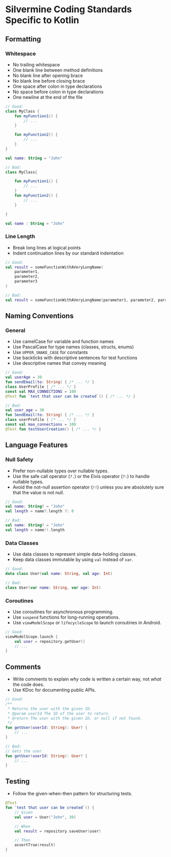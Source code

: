 # Silvermine Coding Standards Specific to Kotlin

## Formatting

### Whitespace

   * No trailing whitespace
   * One blank line between method definitions
   * No blank line after opening brace
   * No blank line before closing brace
   * One space after colon in type declarations
   * No space before colon in type declarations
   * One newline at the end of the file

   ```kotlin
   // Good:
   class MyClass {
       fun myFunction1() {
           // ...
       }

       fun myFunction2() {
           // ...
       }
   }

   val name: String = "John"

   // Bad:
   class MyClass{

       fun myFunction1() {
           // ...
       }
       fun myFunction2() {
           // ...
       }

   }

   val name : String = "John"
   ```

### Line Length

   * Break long lines at logical points
   * Indent continuation lines by our standard indentation

   ```kotlin
   // Good:
   val result = someFunctionWithAVeryLongName(
       parameter1,
       parameter2,
       parameter3
   )

   // Bad:
   val result = someFunctionWithAVeryLongName(parameter1, parameter2, parameter3)
   ```

## Naming Conventions

### General

   * Use camelCase for variable and function names
   * Use PascalCase for type names (classes, structs, enums)
   * Use `UPPER_SNAKE_CASE` for constants
   * Use backticks with descriptive sentences for test functions
   * Use descriptive names that convey meaning

   ```kotlin
   // Good:
   val userAge = 30
   fun sendEmail(to: String) { /* ... */ }
   class UserProfile { /* ... */ }
   const val MAX_CONNECTIONS = 100
   @Test fun `test that user can be created`() { /* ... */ }

   // Bad:
   val user_age = 30
   fun SendEmail(to: String) { /* ... */ }
   class userProfile { /* ... */ }
   const val max_connections = 100
   @Test fun testUserCreation() { /* ... */ }
   ```

## Language Features

### Null Safety

   * Prefer non-nullable types over nullable types.
   * Use the safe call operator (`?.`) or the Elvis operator (`?:`) to handle
     nullable types.
   * Avoid the not-null assertion operator (`!!`) unless you are absolutely sure that
     the value is not null.

   ```kotlin
   // Good:
   val name: String? = "John"
   val length = name?.length ?: 0

   // Bad:
   val name: String? = "John"
   val length = name!!.length
   ```

### Data Classes

   * Use data classes to represent simple data-holding classes.
   * Keep data classes immutable by using `val` instead of `var`.

   ```kotlin
   // Good:
   data class User(val name: String, val age: Int)

   // Bad:
   class User(var name: String, var age: Int)
   ```

### Coroutines

   * Use coroutines for asynchronous programming.
   * Use `suspend` functions for long-running operations.
   * Use `viewModelScope` or `lifecycleScope` to launch coroutines in Android.

   ```kotlin
   // Good:
   viewModelScope.launch {
       val user = repository.getUser()
       // ...
   }
   ```

## Comments

   * Write comments to explain *why* code is written a certain way, not *what* the
     code does.
   * Use KDoc for documenting public APIs.

   ```kotlin
   // Good:
   /**
    * Returns the user with the given ID.
    * @param userId The ID of the user to return.
    * @return The user with the given ID, or null if not found.
    */
   fun getUser(userId: String): User? {
       // ...
   }

   // Bad:
   // Gets the user
   fun getUser(userId: String): User? {
       // ...
   }
   ```

## Testing

   * Follow the given-when-then pattern for structuring tests.

   ```kotlin
   @Test
   fun `test that user can be created`() {
       // Given
       val user = User("John", 30)

       // When
       val result = repository.saveUser(user)

       // Then
       assertTrue(result)
   }
   ```
